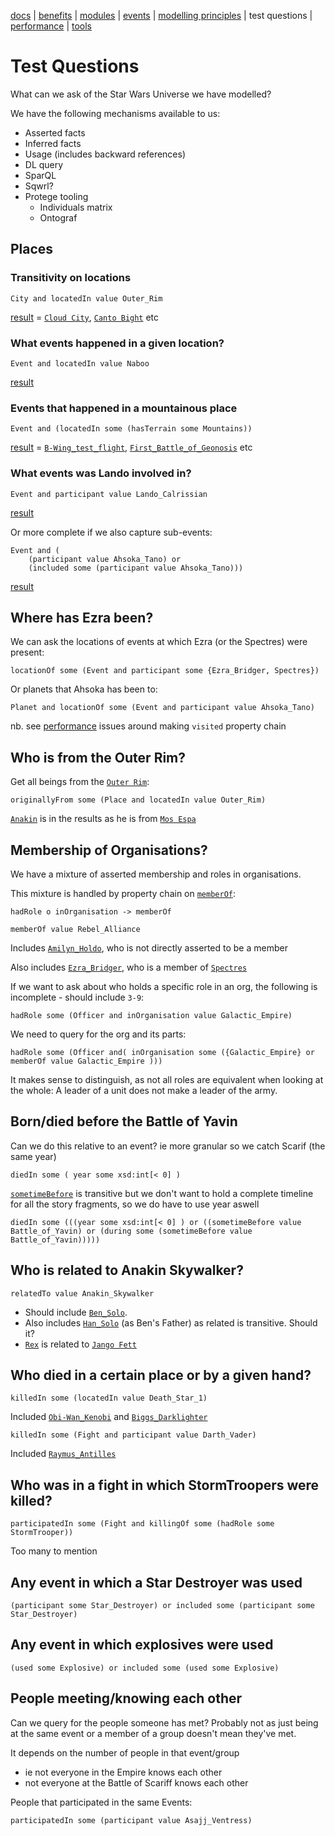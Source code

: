 [docs](index.md) |
[benefits](benefits.md) |
[modules](modularisation.md) |
[events](events.md) |
[modelling principles](modelling-principles.md) |
test questions |
[performance](performance.md) |
[tools](tools.md)

# Test Questions

What can we ask of the Star Wars Universe we have modelled?

We have the following mechanisms available to us:
* Asserted facts
* Inferred facts
* Usage (includes backward references)
* DL query
* SparQL
* Sqwrl?
* Protege tooling
    * Individuals matrix
    * Ontograf


## Places

### Transitivity on locations

    City and locatedIn value Outer_Rim

[result](https://star-wars-ontology.herokuapp.com/dlquery/?expression=City+and+locatedIn+value+Outer_Rim&syntax=man)
 = [```Cloud City```](https://star-wars-ontology.herokuapp.com/individuals/-1673347762/),
[```Canto Bight```](https://star-wars-ontology.herokuapp.com/individuals/489847473/) etc

### What events happened in a given location?

    Event and locatedIn value Naboo

[result](https://star-wars-ontology.herokuapp.com/dlquery/?expression=Event+and+%28locatedIn+value+Naboo%29&syntax=man&query=instances)

### Events that happened in a mountainous place

    Event and (locatedIn some (hasTerrain some Mountains))

[result](https://star-wars-ontology.herokuapp.com/dlquery/?expression=Event+and+%28locatedIn+some+%28hasTerrain+some+Mountains%29%29&syntax=man&query=instances)
 = [```B-Wing_test_flight```](https://star-wars-ontology.herokuapp.com/individuals/1363976365/),
[```First_Battle_of_Geonosis```](https://star-wars-ontology.herokuapp.com/individuals/744227156/) etc

### What events was Lando involved in?

    Event and participant value Lando_Calrissian

[result](https://star-wars-ontology.herokuapp.com/dlquery/?expression=Event+and+%28participant+value+Lando_Calrissian%29&syntax=man&query=instances)

Or more complete if we also capture sub-events:

    Event and (
        (participant value Ahsoka_Tano) or
        (included some (participant value Ahsoka_Tano)))

[result](https://star-wars-ontology.herokuapp.com/dlquery/?expression=Event+and+%28%28participant+value+Ahsoka_Tano%29+or+%28included+some+%28participant+value+Ahsoka_Tano%29%29%29&syntax=man&query=instances)

## Where has Ezra been?
We can ask the locations of events at which Ezra (or the Spectres) were present:

    locationOf some (Event and participant some {Ezra_Bridger, Spectres})

Or planets that Ahsoka has been to:

    Planet and locationOf some (Event and participant value Ahsoka_Tano)

nb. see [performance](performance.md) issues around making ```visited``` property chain

## Who is from the Outer Rim?
Get all beings from the [```Outer Rim```](https://star-wars-ontology.herokuapp.com/individuals/511138539/):

    originallyFrom some (Place and locatedIn value Outer_Rim)

[```Anakin```](https://star-wars-ontology.herokuapp.com/individuals/2022385773/)
is in the results as he is from  [```Mos Espa```](https://star-wars-ontology.herokuapp.com/individuals/813151142/)


## Membership of Organisations?
We have a mixture of asserted membership and roles in organisations.

This mixture is handled by property chain on [```memberOf```](https://star-wars-ontology.herokuapp.com/objectproperties/295351786/):

    hadRole o inOrganisation -> memberOf    

    memberOf value Rebel_Alliance

Includes [```Amilyn_Holdo```](https://star-wars-ontology.herokuapp.com/individuals/-882084594/), 
who is not directly asserted to be a member

Also includes [```Ezra_Bridger```](https://star-wars-ontology.herokuapp.com/individuals/792436295/), 
who is a member of [```Spectres```](https://star-wars-ontology.herokuapp.com/individuals/-1123100192/)

If we want to ask about who holds a specific role in an org, the following is incomplete - should include ```3-9```:

    hadRole some (Officer and inOrganisation value Galactic_Empire)

We need to query for the org and its parts:

    hadRole some (Officer and( inOrganisation some ({Galactic_Empire} or memberOf value Galactic_Empire )))

It makes sense to distinguish, as not all roles are equivalent when looking at the whole:
A leader of a unit does not make a leader of the army.

## Born/died before the Battle of Yavin
Can we do this relative to an event? 
ie more granular so we catch Scarif (the same year)

    diedIn some ( year some xsd:int[< 0] )

[```sometimeBefore```](https://star-wars-ontology.herokuapp.com/objectproperties/806167673/)
is transitive but we don't want to hold a complete timeline for all the story fragments,
so we do have to use year aswell

    diedIn some (((year some xsd:int[< 0] ) or ((sometimeBefore value Battle_of_Yavin) or (during some (sometimeBefore value Battle_of_Yavin)))))

## Who is related to Anakin Skywalker?

    relatedTo value Anakin_Skywalker

- Should include [```Ben_Solo```](https://star-wars-ontology.herokuapp.com/individuals/-1605728212/).
- Also includes [```Han_Solo```](https://star-wars-ontology.herokuapp.com/individuals/1006151778/) (as Ben's Father) as related is transitive. Should it?
- [```Rex```](https://star-wars-ontology.herokuapp.com/individuals/944873566/)
is related to [```Jango Fett```](https://star-wars-ontology.herokuapp.com/individuals/-1314766184/)

## Who died in a certain place or by a given hand?

    killedIn some (locatedIn value Death_Star_1)

Included
[```Obi-Wan_Kenobi```](https://star-wars-ontology.herokuapp.com/individuals/-1966242483/) and
[```Biggs_Darklighter```](https://star-wars-ontology.herokuapp.com/individuals/680567251/)

    killedIn some (Fight and participant value Darth_Vader)

Included 
[```Raymus_Antilles```](https://star-wars-ontology.herokuapp.com/individuals/1310875527/)

## Who was in a fight in which StormTroopers were killed?

    participatedIn some (Fight and killingOf some (hadRole some StormTrooper))

Too many to mention

## Any event in which a Star Destroyer was used

    (participant some Star_Destroyer) or included some (participant some Star_Destroyer)

## Any event in which explosives were used

    (used some Explosive) or included some (used some Explosive)

## People meeting/knowing each other

Can we query for the people someone has met?
Probably not as just being at the same event or a member of a group doesn't mean they've met.

It  depends on the number of people in that event/group
  - ie not everyone in the Empire knows each other
  - not everyone at the Battle of Scariff knows each other

People that participated in the same Events:

    participatedIn some (participant value Asajj_Ventress)
